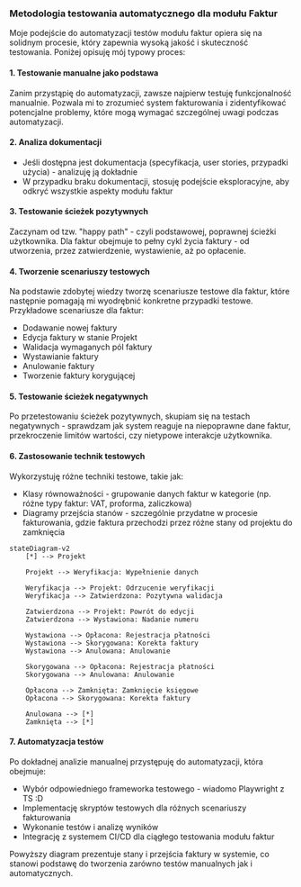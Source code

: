 ### Metodologia testowania automatycznego dla modułu Faktur

Moje podejście do automatyzacji testów modułu faktur opiera się na solidnym procesie, który zapewnia wysoką jakość i skuteczność testowania. Poniżej opisuję mój typowy proces:

#### **1. Testowanie manualne jako podstawa**

Zanim przystąpię do automatyzacji, zawsze najpierw testuję funkcjonalność manualnie. Pozwala mi to zrozumieć system fakturowania i zidentyfikować potencjalne problemy, które mogą wymagać szczególnej uwagi podczas automatyzacji.

#### **2. Analiza dokumentacji**

- Jeśli dostępna jest dokumentacja (specyfikacja, user stories, przypadki użycia) - analizuję ją dokładnie
- W przypadku braku dokumentacji, stosuję podejście eksploracyjne, aby odkryć wszystkie aspekty modułu faktur

#### **3. Testowanie ścieżek pozytywnych**

Zaczynam od tzw. "happy path" - czyli podstawowej, poprawnej ścieżki użytkownika. Dla faktur obejmuje to pełny cykl życia faktury - od utworzenia, przez zatwierdzenie, wystawienie, aż po opłacenie.

#### **4. Tworzenie scenariuszy testowych**

Na podstawie zdobytej wiedzy tworzę scenariusze testowe dla faktur, które następnie pomagają mi wyodrębnić konkretne przypadki testowe. Przykładowe scenariusze dla faktur:
- Dodawanie nowej faktury
- Edycja faktury w stanie Projekt
- Walidacja wymaganych pól faktury
- Wystawianie faktury
- Anulowanie faktury
- Tworzenie faktury korygującej

#### **5. Testowanie ścieżek negatywnych**

Po przetestowaniu ścieżek pozytywnych, skupiam się na testach negatywnych - sprawdzam jak system reaguje na niepoprawne dane faktur, przekroczenie limitów wartości, czy nietypowe interakcje użytkownika.

#### **6. Zastosowanie technik testowych**

Wykorzystuję różne techniki testowe, takie jak:
- Klasy równoważności - grupowanie danych faktur w kategorie (np. różne typy faktur: VAT, proforma, zaliczkowa)
- Diagramy przejścia stanów - szczególnie przydatne w procesie fakturowania, gdzie faktura przechodzi przez różne stany od projektu do zamknięcia

```mermaid
stateDiagram-v2
    [*] --> Projekt

    Projekt --> Weryfikacja: Wypełnienie danych

    Weryfikacja --> Projekt: Odrzucenie weryfikacji
    Weryfikacja --> Zatwierdzona: Pozytywna walidacja

    Zatwierdzona --> Projekt: Powrót do edycji
    Zatwierdzona --> Wystawiona: Nadanie numeru

    Wystawiona --> Opłacona: Rejestracja płatności
    Wystawiona --> Skorygowana: Korekta faktury
    Wystawiona --> Anulowana: Anulowanie

    Skorygowana --> Opłacona: Rejestracja płatności
    Skorygowana --> Anulowana: Anulowanie

    Opłacona --> Zamknięta: Zamknięcie księgowe
    Opłacona --> Skorygowana: Korekta faktury

    Anulowana --> [*]
    Zamknięta --> [*]
```    

#### **7. Automatyzacja testów**

Po dokładnej analizie manualnej przystępuję do automatyzacji, która obejmuje:
- Wybór odpowiedniego frameworka testowego - wiadomo Playwright z TS :D
- Implementację skryptów testowych dla różnych scenariuszy fakturowania
- Wykonanie testów i analizę wyników
- Integrację z systemem CI/CD dla ciągłego testowania modułu faktur

Powyższy diagram prezentuje stany i przejścia faktury w systemie, co stanowi podstawę do tworzenia zarówno testów manualnych jak i automatycznych.